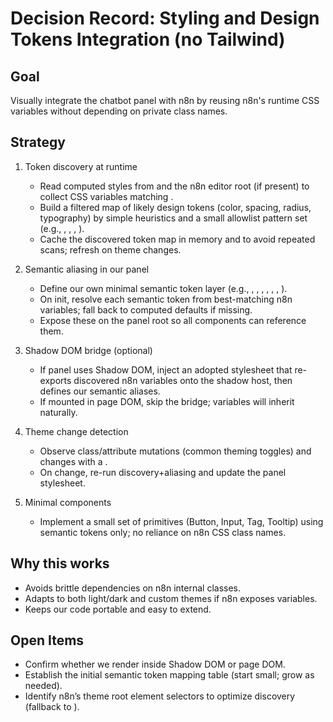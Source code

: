 # Decision Record: Styling and Design Tokens Integration (no Tailwind)

## Goal
Visually integrate the chatbot panel with n8n by reusing n8n's runtime CSS variables without depending on private class names.

## Strategy
1) Token discovery at runtime
   - Read computed styles from  and the n8n editor root (if present) to collect CSS variables matching .
   - Build a filtered map of likely design tokens (color, spacing, radius, typography) by simple heuristics and a small allowlist pattern set (e.g., , , , ).
   - Cache the discovered token map in memory and  to avoid repeated scans; refresh on theme changes.

2) Semantic aliasing in our panel
   - Define our own minimal semantic token layer (e.g., , , , , , , ).
   - On init, resolve each semantic token from best-matching n8n variables; fall back to computed defaults if missing.
   - Expose these on the panel root so all components can reference them.

3) Shadow DOM bridge (optional)
   - If panel uses Shadow DOM, inject an adopted stylesheet that re-exports discovered n8n variables onto the shadow host, then defines our semantic aliases.
   - If mounted in page DOM, skip the bridge; variables will inherit naturally.

4) Theme change detection
   - Observe  class/attribute mutations (common theming toggles) and  changes with a .
   - On change, re-run discovery+aliasing and update the panel stylesheet.

5) Minimal components
   - Implement a small set of primitives (Button, Input, Tag, Tooltip) using semantic tokens only; no reliance on n8n CSS class names.

## Why this works
- Avoids brittle dependencies on n8n internal classes.
- Adapts to both light/dark and custom themes if n8n exposes variables.
- Keeps our code portable and easy to extend.

## Open Items
- Confirm whether we render inside Shadow DOM or page DOM.
- Establish the initial semantic token mapping table (start small; grow as needed).
- Identify n8n’s theme root element selectors to optimize discovery (fallback to ).
